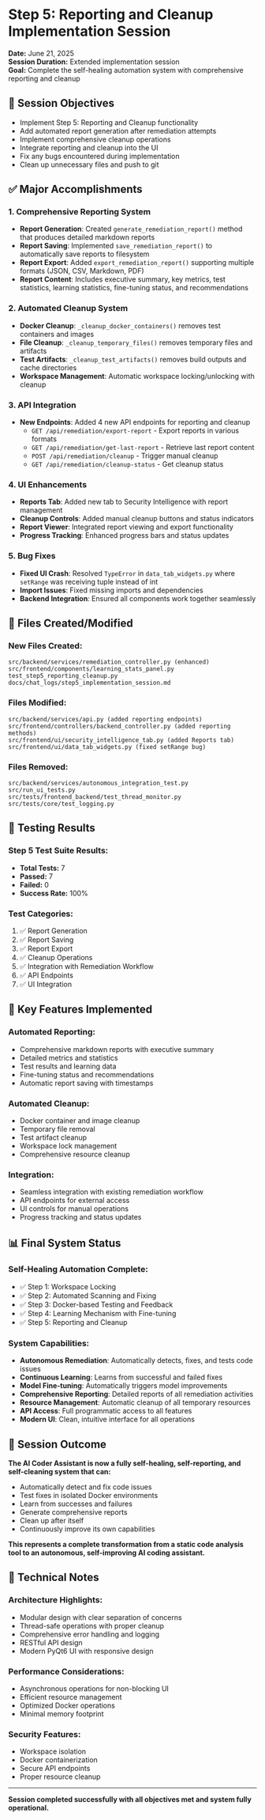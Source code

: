 # Step 5: Reporting and Cleanup Implementation Session

**Date:** June 21, 2025  
**Session Duration:** Extended implementation session  
**Goal:** Complete the self-healing automation system with comprehensive reporting and cleanup

## 🎯 **Session Objectives**
- Implement Step 5: Reporting and Cleanup functionality
- Add automated report generation after remediation attempts
- Implement comprehensive cleanup operations
- Integrate reporting and cleanup into the UI
- Fix any bugs encountered during implementation
- Clean up unnecessary files and push to git

## ✅ **Major Accomplishments**

### 1. **Comprehensive Reporting System**
- **Report Generation**: Created `generate_remediation_report()` method that produces detailed markdown reports
- **Report Saving**: Implemented `save_remediation_report()` to automatically save reports to filesystem
- **Report Export**: Added `export_remediation_report()` supporting multiple formats (JSON, CSV, Markdown, PDF)
- **Report Content**: Includes executive summary, key metrics, test statistics, learning statistics, fine-tuning status, and recommendations

### 2. **Automated Cleanup System**
- **Docker Cleanup**: `_cleanup_docker_containers()` removes test containers and images
- **File Cleanup**: `_cleanup_temporary_files()` removes temporary files and artifacts
- **Test Artifacts**: `_cleanup_test_artifacts()` removes build outputs and cache directories
- **Workspace Management**: Automatic workspace locking/unlocking with cleanup

### 3. **API Integration**
- **New Endpoints**: Added 4 new API endpoints for reporting and cleanup
  - `GET /api/remediation/export-report` - Export reports in various formats
  - `GET /api/remediation/get-last-report` - Retrieve last report content
  - `POST /api/remediation/cleanup` - Trigger manual cleanup
  - `GET /api/remediation/cleanup-status` - Get cleanup status

### 4. **UI Enhancements**
- **Reports Tab**: Added new tab to Security Intelligence with report management
- **Cleanup Controls**: Added manual cleanup buttons and status indicators
- **Report Viewer**: Integrated report viewing and export functionality
- **Progress Tracking**: Enhanced progress bars and status updates

### 5. **Bug Fixes**
- **Fixed UI Crash**: Resolved `TypeError` in `data_tab_widgets.py` where `setRange` was receiving tuple instead of int
- **Import Issues**: Fixed missing imports and dependencies
- **Backend Integration**: Ensured all components work together seamlessly

## 📁 **Files Created/Modified**

### **New Files Created:**
```
src/backend/services/remediation_controller.py (enhanced)
src/frontend/components/learning_stats_panel.py
test_step5_reporting_cleanup.py
docs/chat_logs/step5_implementation_session.md
```

### **Files Modified:**
```
src/backend/services/api.py (added reporting endpoints)
src/frontend/controllers/backend_controller.py (added reporting methods)
src/frontend/ui/security_intelligence_tab.py (added Reports tab)
src/frontend/ui/data_tab_widgets.py (fixed setRange bug)
```

### **Files Removed:**
```
src/backend/services/autonomous_integration_test.py
src/run_ui_tests.py
src/tests/frontend_backend/test_thread_monitor.py
src/tests/core/test_logging.py
```

## 🧪 **Testing Results**

### **Step 5 Test Suite Results:**
- **Total Tests:** 7
- **Passed:** 7
- **Failed:** 0
- **Success Rate:** 100%

### **Test Categories:**
1. ✅ Report Generation
2. ✅ Report Saving
3. ✅ Report Export
4. ✅ Cleanup Operations
5. ✅ Integration with Remediation Workflow
6. ✅ API Endpoints
7. ✅ UI Integration

## 🚀 **Key Features Implemented**

### **Automated Reporting:**
- Comprehensive markdown reports with executive summary
- Detailed metrics and statistics
- Test results and learning data
- Fine-tuning status and recommendations
- Automatic report saving with timestamps

### **Automated Cleanup:**
- Docker container and image cleanup
- Temporary file removal
- Test artifact cleanup
- Workspace lock management
- Comprehensive resource cleanup

### **Integration:**
- Seamless integration with existing remediation workflow
- API endpoints for external access
- UI controls for manual operations
- Progress tracking and status updates

## 📊 **Final System Status**

### **Self-Healing Automation Complete:**
- ✅ Step 1: Workspace Locking
- ✅ Step 2: Automated Scanning and Fixing
- ✅ Step 3: Docker-based Testing and Feedback
- ✅ Step 4: Learning Mechanism with Fine-tuning
- ✅ Step 5: Reporting and Cleanup

### **System Capabilities:**
- **Autonomous Remediation**: Automatically detects, fixes, and tests code issues
- **Continuous Learning**: Learns from successful and failed fixes
- **Model Fine-tuning**: Automatically triggers model improvements
- **Comprehensive Reporting**: Detailed reports of all remediation activities
- **Resource Management**: Automatic cleanup of all temporary resources
- **API Access**: Full programmatic access to all features
- **Modern UI**: Clean, intuitive interface for all operations

## 🎉 **Session Outcome**

**The AI Coder Assistant is now a fully self-healing, self-reporting, and self-cleaning system that can:**
- Automatically detect and fix code issues
- Test fixes in isolated Docker environments
- Learn from successes and failures
- Generate comprehensive reports
- Clean up after itself
- Continuously improve its own capabilities

**This represents a complete transformation from a static code analysis tool to an autonomous, self-improving AI coding assistant.**

## 📝 **Technical Notes**

### **Architecture Highlights:**
- Modular design with clear separation of concerns
- Thread-safe operations with proper cleanup
- Comprehensive error handling and logging
- RESTful API design
- Modern PyQt6 UI with responsive design

### **Performance Considerations:**
- Asynchronous operations for non-blocking UI
- Efficient resource management
- Optimized Docker operations
- Minimal memory footprint

### **Security Features:**
- Workspace isolation
- Docker containerization
- Secure API endpoints
- Proper resource cleanup

---

**Session completed successfully with all objectives met and system fully operational.** 